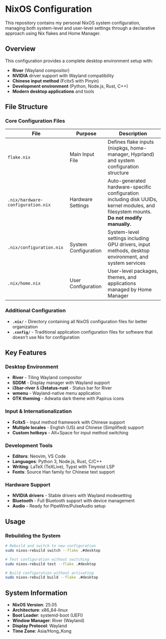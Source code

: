 # NixOS Configuration

This repository contains my personal NixOS system configuration, managing both system-level and user-level settings through a declarative approach using Nix flakes and Home Manager.

## Overview

This configuration provides a complete desktop environment setup with:

- **River** (Wayland compositor)
- **NVIDIA** driver support with Wayland compatibility
- **Chinese input method** (Fcitx5 with Pinyin)
- **Development environment** (Python, Node.js, Rust, C++)
- **Modern desktop applications** and tools

## File Structure

### Core Configuration Files

| File                              | Purpose              | Description                                                                                                                             |
| --------------------------------- | -------------------- | --------------------------------------------------------------------------------------------------------------------------------------- |
| `flake.nix`                       | Main Input File      | Defines flake inputs (nixpkgs, home-manager, Hyprland) and system configuration structure                                               |
| `.nix/hardware-configuration.nix` | Hardware Settings    | Auto-generated hardware-specific configuration including disk UUIDs, kernel modules, and filesystem mounts. **Do not modify manually.** |
| `.nix/configuration.nix`          | System Configuration | System-level settings including GPU drivers, input methods, desktop environment, and system services                                    |
| `.nix/home.nix`                   | User Configuration   | User-level packages, themes, and applications managed by Home Manager                                                                   |

### Additional Configuration

- **`.nix/`** - Directory containing all NixOS configuration files for better organization
- **`.config/`** - Traditional application configuration files for software that doesn't use Nix for configuration

## Key Features

### Desktop Environment

- **River** - Tiling Wayland compositor
- **SDDM** - Display manager with Wayland support
- **i3bar-river** & **i3status-rust** - Status bar for River
- **wmenu** - Wayland-native menu application
- **GTK theming** - Adwaita dark theme with Papirus icons

### Input & Internationalization

- **Fcitx5** - Input method framework with Chinese support
- **Multiple locales** - English (US) and Chinese (Simplified) support
- **Custom hotkeys** - Alt+Space for input method switching

### Development Tools

- **Editors**: Neovim, VS Code
- **Languages**: Python 3, Node.js, Rust, C/C++
- **Writing**: LaTeX (TeXLive), Typst with Tinymist LSP
- **Fonts**: Source Han family for Chinese text support

### Hardware Support

- **NVIDIA drivers** - Stable drivers with Wayland modesetting
- **Bluetooth** - Full Bluetooth support with device management
- **Audio** - Ready for PipeWire/PulseAudio setup

## Usage

### Rebuilding the System

```bash
# Rebuild and switch to new configuration
sudo nixos-rebuild switch --flake .#desktop

# Test configuration without switching
sudo nixos-rebuild test --flake .#desktop

# Build configuration without activating
sudo nixos-rebuild build --flake .#desktop
```

## System Information

- **NixOS Version**: 25.05
- **Architecture**: x86_64-linux
- **Boot Loader**: systemd-boot (UEFI)
- **Window Manager**: River (Wayland)
- **Display Protocol**: Wayland
- **Time Zone**: Asia/Hong_Kong
